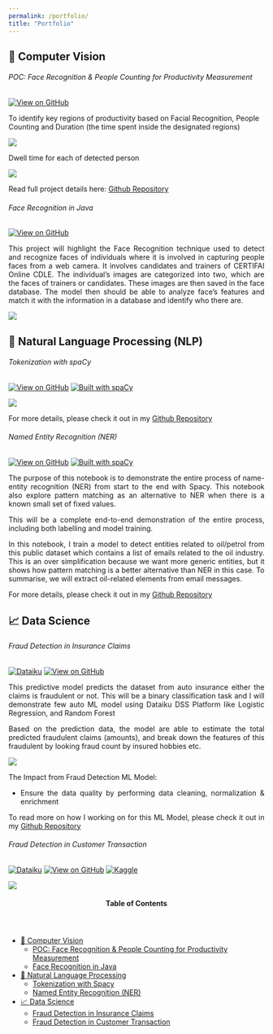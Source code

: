 ```yaml
---
permalink: /portfolio/
title: "Portfolio"
---
```


## 🤖 Computer Vision
###### POC: Face Recognition & People Counting for Productivity Measurement
[![View on GitHub](https://img.shields.io/badge/GitHub-View_on_GitHub-blue?logo=GitHub)](https://github.com/sulaihasubi/Person-Detection-and-Counting)
<p>To identify key regions of productivity based on Facial Recognition, People Counting and Duration (the time spent inside the designated regions)</p>
<!-- [***POC: Face Recognition & People Counting for Productivity Measurement***](https://github.com/sulaihasubi/Person-Detection-and-Counting) -->
<p><img src="https://sulaihasubi.github.io/assets/output/enter-non-productive.gif" class="align-center"></p>

<p>Dwell time for each of detected person</p>
<p><img src="https://sulaihasubi.github.io/assets/output/a.gif" class="align-center"></p>

<p style="text-align:justify">Read full project details here: <a href="https://github.com/sulaihasubi/Person-Detection-and-Counting">Github Repository</a></p>

###### Face Recognition in Java
[![View on GitHub](https://img.shields.io/badge/GitHub-View_on_GitHub-blue?logo=GitHub)](https://github.com/sulaihasubi/Face-Recognition)
<p style="text-align:justify">This project will highlight the Face Recognition technique used to detect and recognize faces of individuals where it is involved in capturing people faces from a web camera.  It involves candidates and trainers of CERTIFAI Online CDLE. The individual’s images are categorized into two, which are the faces of trainers or candidates. These images are then saved in the face database. The model then should be able to analyze face’s features and match it with the information in a database and identify who there are.</p>
<!-- [***Face Recognition with Java***](https://github.com/sulaihasubi/Person-Detection-and-Counting) -->
<p><img src="https://sulaihasubi.github.io/assets/output/sue1.png" class="align-center"></p>



## 📖 Natural Language Processing (NLP)

###### Tokenization with spaCy

[![View on GitHub](https://img.shields.io/badge/GitHub-View_on_GitHub-blue?logo=GitHub)](https://github.com/sulaihasubi/tokenization-spaCy)  [![Built with spaCy](https://img.shields.io/badge/made%20with%20❤%20and-spaCy-09a3d5.svg)](https://spacy.io)


<p><img src="https://sulaihasubi.github.io/assets/output/nlp.png" class="align-center"></p>

<p style="text-align:justify">For more details, please check it out in my <a href="https://github.com/sulaihasubi/tokenization-spaCy">Github Repository</a></p>

###### Named Entity Recognition (NER)
[![View on GitHub](https://img.shields.io/badge/GitHub-View_on_GitHub-blue?logo=GitHub)](https://github.com/sulaihasubi/Named-Entity-Recognition-spaCy)  [![Built with spaCy](https://img.shields.io/badge/made%20with%20❤%20and-spaCy-09a3d5.svg)](https://spacy.io)

<p style="text-align:justify">
The purpose of this notebook is to demonstrate the entire process of name-entity recognition (NER) from start to the end with Spacy. This notebook also explore pattern matching as an alternative to NER when there is a known small set of fixed values.</p>
<p style="text-align:justify">
This will be a complete end-to-end demonstration of the entire process, including both labelling and model training.</p>
<p style="text-align:justify">
In this notebook, I train a model to detect entities related to oil/petrol from this public dataset which contains a list of emails related to the oil industry. This is an over simplification because we want more generic entities, but it shows how pattern matching is a better alternative than NER in this case. To summarise, we will extract oil-related elements from email messages.</p>

<p style="text-align:justify">For more details, please check it out in my <a href="https://github.com/sulaihasubi/Named-Entity-Recognition-spaCy">Github Repository</a></p>

## 📈 Data Science

###### Fraud Detection in Insurance Claims
[![Dataiku](https://img.shields.io/static/v1?style=for-the-badge&message=Dataiku&color=2AB1AC&logo=Dataiku&logoColor=FFFFFF&label=)](https://community.dataiku.com/t5/user/viewprofilepage/user-id/7023)
[![View on GitHub](https://img.shields.io/static/v1?style=for-the-badge&message=GitHub&color=181717&logo=GitHub&logoColor=FFFFFF&label=)](https://github.com/sulaihasubi/insurance-claims-fraud-detection)
<p style="text-align:justify">
This predictive model predicts the dataset from auto insurance either the claims is fraudulent or not. This will be a binary classification task and I will demonstrate few auto ML model using Dataiku DSS Platform like Logistic Regression, and Random Forest</p>
<p style="text-align:justify">
Based on the prediction data, the model are able to estimate the total predicted fraudulent claims (amounts), and break down the features of this fraudulent by looking fraud count by insured hobbies etc. </p>
<p><img src="https://sulaihasubi.github.io/assets/output/insurance.gif" class="align-center"></p>

The Impact from Fraud Detection ML Model:
<ul style="text-align:justify">
<li>Ensure the data quality by performing data cleaning, normalization & enrichment </li>
</ul>

<p style="text-align:justify">To read more on how I working on for this ML Model, please check it out in my <a href="https://github.com/sulaihasubi/insurance-claims-fraud-detection">Github Repository</a></p>

###### Fraud Detection in Customer Transaction
[![Dataiku](https://img.shields.io/static/v1?style=for-the-badge&message=Dataiku&color=2AB1AC&logo=Dataiku&logoColor=FFFFFF&label=)](https://community.dataiku.com/t5/user/viewprofilepage/user-id/7023)
[![View on GitHub](https://img.shields.io/static/v1?style=for-the-badge&message=GitHub&color=181717&logo=GitHub&logoColor=FFFFFF&label=)](https://github.com/sulaihasubi/insurance-claims-fraud-detection)
[![Kaggle](https://img.shields.io/static/v1?style=for-the-badge&message=Kaggle&color=222222&logo=Kaggle&logoColor=20BEFF&label=)](https://www.kaggle.com/c/ieee-fraud-detection/overview/description)


<p><img src="https://sulaihasubi.github.io/assets/output/transaction.gif" class="align-center"></p>


<!-- This is for Sidebar Menu on the Rigth Side -->
<aside class="sidebar__right ">
            <nav class="toc">
              <header><h4 class="nav__title"><i class="fas fa-bookmark"></i> Table of Contents</h4></header>
              <ul class="toc__menu">
  <li class=""><a href="#-computer-vision">🤖 Computer Vision</a>
    <ul>
      <li class=""><a href="#poc-face-recognition--people-counting-for-productivity-measurement">POC: Face Recognition & People Counting for Productivity Measurement</a></li>
      <li class=""><a href="#face-recognition-in-java">Face Recognition in Java</a></li>
    </ul>
  </li>
  <li class=""><a href="#-natural-language-processing-nlp">📖 Natural Language Processing</a>
    <ul>
      <li class=""><a href="#tokenization-with-spacy">Tokenization with Spacy</a></li>
      <li class=""><a href="#named-entity-recognition-ner">Named Entity Recognition (NER)</a></li>
    </ul>
  </li>
  <li class=""><a href="#-data-science">📈 Data Science</a>
    <ul>
      <li class=""><a href="#fraud-detection-in-insurance-claims">Fraud Detection in Insurance Claims</a></li>
      <li class=""><a href="#fraud-detection-in-customer-transaction">Fraud Detection in Customer Transaction</a></li>
    </ul>
  </li>
</ul>